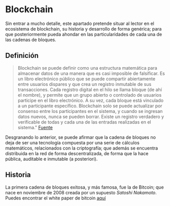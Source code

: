 # Blockchain

Sin entrar a mucho detalle, este apartado pretende situar al lector en el ecosistema de blockchain, su historia y desarrollo de forma genérica; para que posteriormente pueda ahondar en las particularidades de cada una de las cadenas de bloques.

## Definición

> Blockchain se puede definir como una estructura matemática para almacenar datos de una manera que es casi imposible de falsificar. Es un libro electrónico público que se puede compartir abiertamente entre usuarios dispares y que crea un registro inmutable de sus transacciones. Cada registro digital en el hilo se llama bloque (de ahí el nombre), y permite que un grupo abierto o controlado de usuarios participe en el libro electrónico. A su vez, cada bloque está vinculado a un participante específico. Blockchain solo se puede actualizar por consenso entre los participantes en el sistema, y ​​cuando se ingresan datos nuevos, nunca se pueden borrar. Existe un registro verdadero y verificable de todas y cada una de las entradas realizadas en el sistema." [Fuente](https://ticnegocios.camaravalencia.com/servicios/tendencias/blockchain-que-es-y-que-ventajas-tiene/)

Desgranando lo anterior, se puede afirmar que la cadena de bloques no deja de ser una tecnología compuesta por una serie de cálculos matemáticos, relacionados con la criptografía; que además se encuentra distribuida en la red de forma descentralizada, de forma que la hace pública, auditable e inmutable (a posteriori).

## Historia

La primera cadena de bloques exitosa, y más famosa, fue la de Bitcoin; que nace en noviembre de 2008 creada por un supuesto *Satoshi Nakamoto*. Puedes encontrar el white paper de bitcoin [aquí](/CriptoGrieta\resources\bitcoinwhitepaper.pdf)

